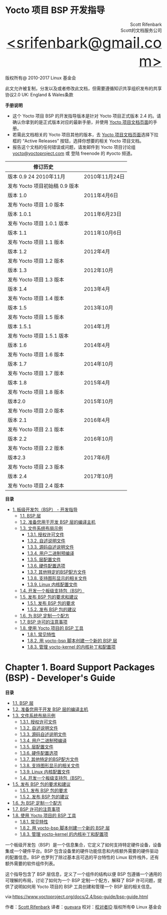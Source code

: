 Yocto 项目 BSP 开发指导
======

<p align="right">Scott Rifenbark<br>
Scott的文档服务公司<br>
<a href="mailto:srifenbark@gmail.com"><font size=100>&lt;srifenbark@gmail.com&gt;</font></a>
</p>

版权所有@ 2010-2017  Linux 基金会

此文允许被复制，分发以及或者修改此文档，但需要遵循知识共享组织发布的共享协议2.0 UK: England & Wales条款

**手册说明**

* 这个 Yocto 项目 BSP 的开发指导版本是针对 Yocto 项目正式版本 2.4 的。请确认你拿到的是正式版本对应的最新手册，并使用 [Yocto 项目文档页面][2]的手册。
* 若需此文档相关的 Yocto 项目其他的版本，去 [Yocto 项目文档页面][2]选择下拉框的 “Active Releases” 按钮，选择你想要的相关 Yocto 项目文档。
* 报告这个文档的任何错误或问题，请发邮件到 Yocto 项目讨论组 yocto@yoctoproject.com 或 登陆 freenode 的 #yocto 频道。

|**修订历史**||
|-|-|
|版本 0.9	24 2010年11月|2010年11月24日|
|发布 Yocto 项目初始稿 0.9 版本||
|版本 1.0	|2011年4月6日|
|发布 Yocto 项目 1.0 版本|
|版本 1.0.1|2011年6月23日|
|发布 Yocto 项目 1.0.1 版本|
|版本 1.1|2011年10月6日|
|发布 Yocto 项目 1.1 版本|
|版本 1.2|2012年4月|
|发布 Yocto 项目 1.2 版本|
|版本 1.3	|2012年10月|
|发布 Yocto 项目 1.3 版本|
|版本 1.4|2013年4月|
|发布 Yocto 项目 1.4 版本|
|版本 1.5|2013年10月|
|发布 Yocto 项目 1.5 版本|
|版本 1.5.1 |2014年1月|
|发布 Yocto 项目 1.5.1 版本|
|版本 1.6|2014年4月|
|发布 Yocto 项目 1.6 版本|
|版本 1.7	|2014年10月|
|发布 Yocto 项目 1.7 版本|
|版本 1.8|2015年4月|
|发布 Yocto 项目 1.8 版本|
|版本2.0|2015年10月|
|发布 Yocto 项目 2.0 版本|
|版本 2.1|2016年4月|
|发布 Yocto 项目 2.1 版本|
|版本 2.2|2016年10月|
|发布 Yocto 项目 2.2 版本|
|版本2.3|2017年6月|
|发布 Yocto 项目 2.3 版本|
|版本 2.4|2017年10月|
|发布 Yocto 项目 2.4 版本|

**目录**
<!-- GFM-TOC -->
* [1. 板级开发包（BSP） - 开发指导](#bsp)
  * [1.1. BSP 层](#bsp-layers)
  * [1.2. 准备您用于开发 BSP 层的编译主机](#preparing-your-build-host-to-work-with-bsp-layers)
  * [1.3. 文件系统布局示例](#bsp-filelayout)
    * [1.3.1. 授权许可文件](#bsp-filelayout-license)
    * [1.3.2. 自述说明文件](bsp-filelayout-readme)
    * [1.3.3. 源码自述说明文件](bsp-filelayout-readme-sources)
    * [1.3.4. 用户二进制预编译](bsp-filelayout-binary)
    * [1.3.5. 层配置文件](bsp-filelayout-layer)
    * [1.3.6. 硬件配置选项](bsp-filelayout-machine)
    * [1.3.7. 其他特定的BSP配方文件](bsp-filelayout-misc-recipes)
    * [1.3.8. 支持图形显示的相关文件](bsp-filelayout-recipes-graphics)
    * [1.3.9. Linux 内核配置文件](bsp-filelayout-kernel)
  * [1.4. 开发一个板级支持包（BSP）](developing-a-board-support-package-bsp)
  * [1.5. 发布 BSP 包的要求和建议](requirements-and-recommendations-for-released-bsps)
    * [1.5.1. 发布 BSP 包的要求](released-bsp-requirements)
    * [1.5.2. 发布 BSP 包的建议](released-bsp-recommendations)
  * [1.6. 为 BSP 定制一个配方](customizing-a-recipe-for-a-bsp)
  * [1.7. BSP 许可的注意事项](bsp-licensing-considerations)
  * [1.8. 使用 Yocto 项目的 BSP 工具](using-the-yocto-projects-bsp-tools)
    * [1.8.1. 常见特性](common-features)
    * [1.8.2. 用 yocto-bsp 脚本创建一个新的 BSP 层](creating-a-new-bsp-layer-using-the-yocto-bsp-script)
    * [1.8.3. 管理 yocto-kernel 的内核补丁和配置项](managing-kernel-patches-and-config-items-with-yocto-kernel)
<!-- GFM-TOC -->


<a id="bsp">Chapter 1. Board Support Packages (BSP) - Developer's Guide</a>
======

**目录**

<!-- GFM-TOC -->
* [1.1. BSP 层](#bsp-layers)
* [1.2. 准备您用于开发 BSP 层的编译主机](#preparing-your-build-host-to-work-with-bsp-layers)
* [1.3. 文件系统布局示例](#bsp-filelayout)
  * [1.3.1. 授权许可文件](#bsp-filelayout-license)
  * [1.3.2. 自述说明文件](bsp-filelayout-readme)
  * [1.3.3. 源码自述说明文件](bsp-filelayout-readme-sources)
  * [1.3.4. 用户二进制预编译](bsp-filelayout-binary)
  * [1.3.5. 层配置文件](bsp-filelayout-layer)
  * [1.3.6. 硬件配置选项](bsp-filelayout-machine)
  * [1.3.7. 其他特定的BSP配方文件](bsp-filelayout-misc-recipes)
  * [1.3.8. 支持图形显示的相关文件](bsp-filelayout-recipes-graphics)
  * [1.3.9. Linux 内核配置文件](bsp-filelayout-kernel)
  * [1.4. 开发一个板级支持包（BSP）](developing-a-board-support-package-bsp)
* [1.5. 发布 BSP 包的要求和建议](requirements-and-recommendations-for-released-bsps)
  * [1.5.1. 发布 BSP 包的要求](released-bsp-requirements)
  * [1.5.2. 发布 BSP 包的建议](released-bsp-recommendations)
* [1.6. 为 BSP 定制一个配方](customizing-a-recipe-for-a-bsp)
* [1.7. BSP 许可的注意事项](bsp-licensing-considerations)
* [1.8. 使用 Yocto 项目的 BSP 工具](using-the-yocto-projects-bsp-tools)
  * [1.8.1. 常见特性](common-features)
  * [1.8.2. 用 yocto-bsp 脚本创建一个新的 BSP 层](creating-a-new-bsp-layer-using-the-yocto-bsp-script)
  * [1.8.3. 管理 yocto-kernel 的内核补丁和配置项](managing-kernel-patches-and-config-items-with-yocto-kernel)

一个板级开发包（BSP）是一个信息集合，它定义了如何支持特定硬件设备，设备集或一个硬件平台。BSP 包含设备里的硬件功能信息和内核额外需要的硬件驱动的配置信息。BSP 也罗列了除过基本且可选的平台特性的 Linux 软件栈外，还有额外需要的软件组件列表。

这个指导包含了 BSP 层信息，定义了一个组件的结构以便 BSP 包遵循一个通用的可理解的布局，讨论了如何为一个 BSP 定制一个配方，解释了 BSP 许可问题，提供了说明如何用 Yocto 项目的 BSP 工具创建和管理一个 BSP 层的相关信息。

via:https://www.yoctoproject.org/docs/2.4/bsp-guide/bsp-guide.html


作者：[Scott Rifenbark](mailto:srifenbark@gmail.com)
译者：[guevara](https://github.com/guevaraya)
校对：[校对者ID](https://github.com/校对者ID)
版权所有© Linux 基金会





[1]: mailto:srifenbark@gmail.com
[2]: http://www.yoctoproject.org/documentation
